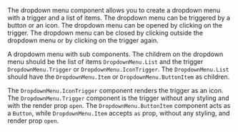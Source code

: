 The dropdown menu component allows you to create a dropdown menu with a trigger and a list of items. The dropdown menu can be triggered by a button or an icon. The dropdown menu can be opened by clicking on the trigger. The dropdown menu can be closed by clicking outside the dropdown menu or by clicking on the trigger again.

A dropdowm menu with sub components. The childrem on the dropdown menu should be the list of items `DropdownMenu.List` and the trigger `DropdownMenu.Trigger` or `DropdownMenu.IconTrigger`. The `DropdownMenu.List` should have the `DropdownMenu.Item` or `DropdownMenu.ButtonItem` as children.

The `DropdownMenu.IconTrigger` component renders the trigger as an icon.
The `DropdownMenu.Trigger` component is the trigger without any styling and with the render prop `open`.
The `DropdownMenu.ButtonItem` component acts as a `Button`, while `DropdownMenu.Item` accepts `as` prop, without any styling, and render prop `open`.